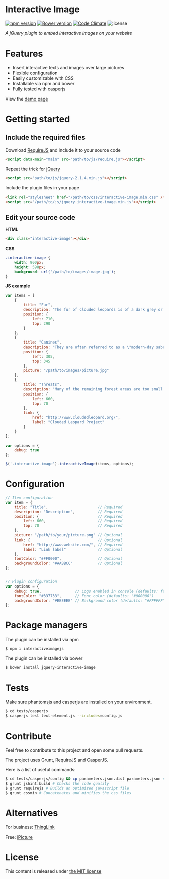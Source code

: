 # Interactive Image

[![npm version](https://badge.fury.io/js/interactiveimagejs.svg)](http://badge.fury.io/js/interactiveimagejs)
[![Bower version](https://badge.fury.io/bo/jquery-interactive-image.svg)](http://badge.fury.io/bo/jquery-interactive-image)
[![Code Climate](https://codeclimate.com/github/jpchateau/Interactive-Image/badges/gpa.svg)](https://codeclimate.com/github/jpchateau/Interactive-Image)
![license](http://img.shields.io/badge/license-MIT-brightgreen.svg?style=flat)

*A jQuery plugin to embed interactive images on your website*

# Features

- Insert interactive texts and images over large pictures
- Flexible configuration
- Easily customizable with CSS
- Installable via npm and bower
- Fully tested with casperjs

View the [demo page](http://www.jpchateau.com/demo/interactive-image)

# Getting started

## Include the required files

Download [RequireJS](http://requirejs.org/docs/download.html) and include it to your source code
```html
<script data-main="main" src="path/to/js/require.js"></script>
```

Repeat the trick for [jQuery](https://jquery.com/download/)
```html
<script src="path/to/js/jquery-2.1.4.min.js"></script>
```

Include the plugin files in your page
```html
<link rel="stylesheet" href="/path/to/css/interactive-image.min.css" />
<script src="/path/to/js/jquery.interactive-image.min.js"></script>
```

## Edit your source code

**HTML**

```html
<div class="interactive-image"></div>
```

**CSS**

```css
.interactive-image {
    width: 900px;
    height: 598px;
    background: url('/path/to/images/image.jpg');
}
```

**JS example**

```javascript
var items = [
    {
        title: "Fur",
        description: "The fur of clouded leopards is of a dark grey or ochreous...",
        position: {
            left: 710,
            top: 290
        }
    },
    {
        title: "Canines",
        description: "They are often referred to as a \"modern-day saber tooth\"...",
        position: {
            left: 305,
            top: 345
        },
        picture: "/path/to/images/picture.jpg"
    },
    {
        title: "Threats",
        description: "Many of the remaining forest areas are too small to ensure...",
        position: {
            left: 660,
            top: 70
        },
        link: {
            href: "http://www.cloudedleopard.org/",
            label: "Clouded Leopard Project"
        }
    }
];

var options = {
    debug: true
};

$('.interactive-image').interactiveImage(items, options);
```

# Configuration

```javascript
// Item configuration
var item = {
    title: "Title",                      // Required
    description: "Description",          // Required
    position: {                          // Required
        left: 660,                       // Required
        top: 70                          // Required
    },
    picture: "/path/to/your/picture.png" // Optional
    link: {                              // Optional
        href: "http://www.website.com/", // Required
        label: "Link label"              // Optional
    },
    fontColor: "#FF0000",                // Optional
    backgroundColor: "#AABBCC"           // Optional
};


// Plugin configuration
var options = {
    debug: true,               // Logs enabled in console (defaults: false)
    fontColor: "#337733",      // Font color (defaults: "#000000")
    backgroundColor: "#EEEEEE" // Background color (defaults: "#FFFFFF")
};
```

# Package managers

The plugin can be installed via npm

```bash
$ npm i interactiveimagejs
```

The plugin can be installed via bower

```bash
$ bower install jquery-interactive-image
```

# Tests

Make sure phantomsjs and casperjs are installed on your environment.

```bash
$ cd tests/casperjs
$ casperjs test text-element.js --includes=config.js
```

# Contribute

Feel free to contribute to this project and open some pull requests.

The project uses Grunt, RequireJS and CasperJS.

Here is a list of useful commands:

```bash
$ cd tests/casperjs/config && cp parameters.json.dist parameters.json # Creates a local parameters file
$ grunt jshint:build # Checks the code quality
$ grunt requirejs # Builds an optimized javascript file
$ grunt cssmin # Concatenates and minifies the css files
```

# Alternatives

For business: [ThingLink](https://www.thinglink.com/)

Free: [iPicture](http://ipicture-square.justmybit.com/)

# License

This content is released under [the MIT license](https://github.com/jpchateau/Interactive-Image/blob/master/LICENSE)
